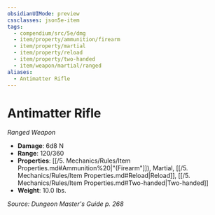 ```yaml
---
obsidianUIMode: preview
cssclasses: json5e-item
tags:
  - compendium/src/5e/dmg
  - item/property/ammunition/firearm
  - item/property/martial
  - item/property/reload
  - item/property/two-handed
  - item/weapon/martial/ranged
aliases:
  - Antimatter Rifle
---
```

# Antimatter Rifle
*Ranged Weapon*  

- **Damage**: 6d8 N
- **Range**: 120/360
- **Properties**: [[/5. Mechanics/Rules/Item Properties.md#Ammunition%20\|"(Firearm"]]), Martial, [[/5. Mechanics/Rules/Item Properties.md#Reload\|Reload]], [[/5. Mechanics/Rules/Item Properties.md#Two-handed\|Two-handed]]
- **Weight**: 10.0 lbs.

*Source: Dungeon Master's Guide p. 268*
